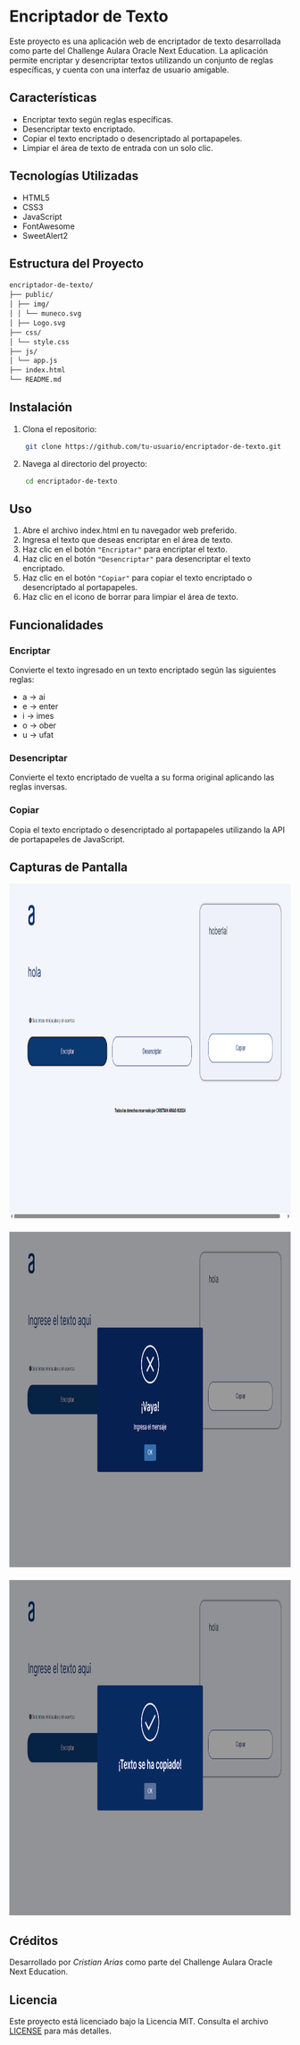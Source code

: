 # Encriptador de Texto

Este proyecto es una aplicación web de encriptador de texto desarrollada como parte del Challenge Aulara Oracle Next Education. La aplicación permite encriptar y desencriptar textos utilizando un conjunto de reglas específicas, y cuenta con una interfaz de usuario amigable.

## Características

- Encriptar texto según reglas específicas.
- Desencriptar texto encriptado.
- Copiar el texto encriptado o desencriptado al portapapeles.
- Limpiar el área de texto de entrada con un solo clic.

## Tecnologías Utilizadas

- HTML5
- CSS3
- JavaScript
- FontAwesome
- SweetAlert2

## Estructura del Proyecto

```bash
encriptador-de-texto/
├── public/
│ ├── img/
│ │ └── muneco.svg
│ ├── Logo.svg
├── css/
│ └── style.css
├── js/
│ └── app.js
├── index.html
└── README.md
```

## Instalación

1. Clona el repositorio:
```bash
    git clone https://github.com/tu-usuario/encriptador-de-texto.git
```

2. Navega al directorio del proyecto:
```bash
    cd encriptador-de-texto
```

## Uso
1. Abre el archivo index.html en tu navegador web preferido.
1. Ingresa el texto que deseas encriptar en el área de texto.
1. Haz clic en el botón ```"Encriptar"``` para encriptar el texto.
1. Haz clic en el botón ```"Desencriptar"``` para desencriptar el texto encriptado.
1. Haz clic en el botón ```"Copiar"``` para copiar el texto encriptado o desencriptado al portapapeles.
1. Haz clic en el icono de borrar para limpiar el área de texto.

## Funcionalidades
### Encriptar
Convierte el texto ingresado en un texto encriptado según las siguientes reglas:
* a -> ai
* e -> enter
* i -> imes
* o -> ober
* u -> ufat

### Desencriptar
Convierte el texto encriptado de vuelta a su forma original aplicando las reglas inversas.

### Copiar
Copia el texto encriptado o desencriptado al portapapeles utilizando la API de portapapeles de JavaScript.

## Capturas de Pantalla
<p align="center">
    <img src="./public/img/encritar_1.png" alt="Pantalla Principal" width="800" height="600">
    <img src="./public/img/encritar_2.png" alt="Pantalla Principal" width="800" height="600" style="margin-top: 20px;">
    <img src="./public/img/encritar_3.png" alt="Pantalla Principal" width="800" height="600" style="margin-top: 20px;">
</p>

## Créditos
Desarrollado por *Cristian Arias* como parte del Challenge Aulara Oracle Next Education.

## Licencia
Este proyecto está licenciado bajo la Licencia MIT. Consulta el archivo [LICENSE](/LICENSE) para más detalles.